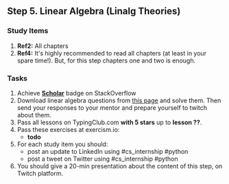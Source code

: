 ## Step 5. Linear Algebra (Linalg Theories)

### Study Items
  1. **Ref2:** All chapters
  2. **Ref4:** It's highly recommended to read all chapters (at least in your spare time!). But, for this step chapters one and two is enough.

### Tasks

 1. Achieve [**Scholar**](https://stackoverflow.com/help/badges/10/scholar) badge on StackOverflow
 2. Download linear algebra questions from [this page](https://github.com/mrhajbabaei/linear-algebra-questions) and solve them. Then send your responses to your mentor and prepare yourself to twitch about them.
 3. Pass all lessons on TypingClub.com **with 5 stars** up to **lesson ??**.
 4. Pass these exercises at exercism.io:
    - **todo**
 5. For each study item you should:  
     - post an update to LinkedIn using #cs_internship #python  
     - post a tweet on Twitter using #cs_internship #python
 6. You should give a 20-min presentation about the content of this step, on Twitch platform.
